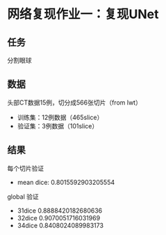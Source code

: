 # 网络复现作业一：复现UNet

## 任务
分割眼球

## 数据
头部CT数据15例，切分成566张切片（from lwt）
- 训练集：12例数据（465slice）
- 验证集：3例数据（101slice）

## 结果
每个切片验证
- mean dice: 0.8015592903205554

global 验证
- 31dice 0.8888420182680636
- 32dice 0.9070051716031969
- 34dice 0.8408024089983173
